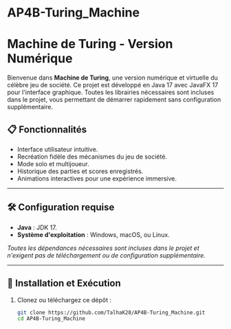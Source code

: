 # AP4B-Turing_Machine

# Machine de Turing - Version Numérique

Bienvenue dans **Machine de Turing**, une version numérique et virtuelle du célèbre jeu de société. Ce projet est développé en Java 17 avec JavaFX 17 pour l'interface graphique. Toutes les librairies nécessaires sont incluses dans le projet, vous permettant de démarrer rapidement sans configuration supplémentaire.

## 📋 Fonctionnalités

- Interface utilisateur intuitive.
- Recréation fidèle des mécanismes du jeu de société.
- Mode solo et multijoueur.
- Historique des parties et scores enregistrés.
- Animations interactives pour une expérience immersive.

---

## 🛠️ Configuration requise

- **Java** : JDK 17.
- **Système d'exploitation** : Windows, macOS, ou Linux.

*Toutes les dépendances nécessaires sont incluses dans le projet et n'exigent pas de téléchargement ou de configuration supplémentaire.*

---

## 🚀 Installation et Exécution

1. Clonez ou téléchargez ce dépôt :
   ```bash
   git clone https://github.com/TalhaK28/AP4B-Turing_Machine.git
   cd AP4B-Turing_Machine
